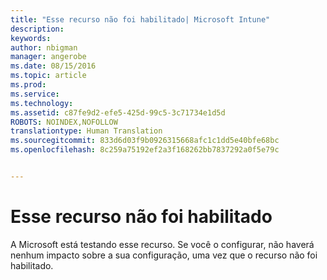 ```yaml
---
title: "Esse recurso não foi habilitado| Microsoft Intune"
description: 
keywords: 
author: nbigman
manager: angerobe
ms.date: 08/15/2016
ms.topic: article
ms.prod: 
ms.service: 
ms.technology: 
ms.assetid: c87fe9d2-efe5-425d-99c5-3c71734e1d5d
ROBOTS: NOINDEX,NOFOLLOW
translationtype: Human Translation
ms.sourcegitcommit: 833d6d03f9b0926315668afc1c1dd5e40bfe68bc
ms.openlocfilehash: 8c259a75192ef2a3f168262bb7837292a0f5e79c


---
```


# Esse recurso não foi habilitado
A Microsoft está testando esse recurso. Se você o configurar, não haverá nenhum impacto sobre a sua configuração, uma vez que o recurso não foi habilitado.



<!--HONumber=Aug16_HO3-->


